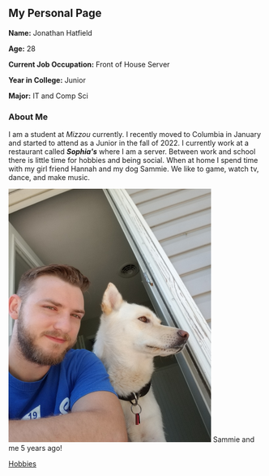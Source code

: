 ## My Personal Page

**Name:** Jonathan Hatfield

**Age:** 28

**Current Job Occupation:** Front of House Server

**Year in College:** Junior

**Major:** IT and Comp Sci

### About Me

I am a student at _Mizzou_ currently. I recently moved to Columbia in January and started to attend as a Junior in the fall of 2022. I currently work at a restaurant called ***Sophia's*** where I am a server. Between work and school there is little time for hobbies and being social. When at home I spend time with my girl friend Hannah and my dog Sammie. We like to game, watch tv, dance, and make music. 


<img src="sammie_and_me.jpeg" alt="Me and my dog" style="height: 500px; width:400px;"/>
Sammie and me 5 years ago!

<nav class="sitenavigation">
    <p><a href="Gaming.md">Hobbies</a></p>
</nav>
